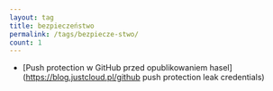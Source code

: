 ```yaml
---
layout: tag
title: bezpieczeństwo
permalink: /tags/bezpiecze-stwo/
count: 1
---
```


- [Push protection w GitHub przed opublikowaniem hasel](https://blog.justcloud.pl/github push protection leak credentials)
